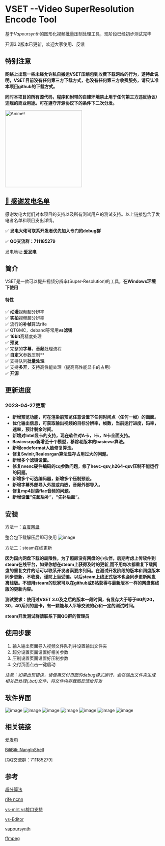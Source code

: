 # VSET --Video SuperResolution Encode Tool
基于*Vapoursynth*的图形化视频批量压制处理工具，现阶段已经初步测试完毕

开源3.2版本已更新，欢迎大家使用、反馈

## 特别注意
**网络上出现一些未经允许私自搬运VSET压缩包到收费下载网站的行为，遂特此说明，VSET目前没有任何第三方下载方式，也没有任何第三方收费服务，请只认准本项目github的下载方式。**

**同时本项目的所有源代码，程序和附带的自建环境禁止用于任何第三方违反协议/违规的商业用途。可在遵守开源协议下的条件下二次分发。**

<img src="https://user-images.githubusercontent.com/72263191/212935212-516e32a0-5171-4dc0-907e-d5162af4ce2d.png" alt="Anime!" width="250"/>

## [💬 感谢发电名单](https://github.com/NangInShell/VSET/blob/main/Thanks.md)
感谢发电大佬们对本项目的支持以及所有测试用户的测试支持。以上链接包含了发电者名单和项目支出详情。

&#x2705; **发电大佬可联系开发者优先加入专门的debug群**

&#x2705; **QQ交流群：711185279**

发电地址:[**爱发电**](https://afdian.net/a/NangInShell)  

## 简介
VSET是一款可以提升视频分辨率(Super-Resolution)的工具，**在Windows环境下使用**

#### 特性  
&#x2705; **动漫**视频超分辨率  
&#x2705; **实拍**视频超分辨率  
&#x2705; 流行的**补帧**算法rife  
&#x2705; QTGMC，deband等常用**vs滤镜**  
&#x2705; **16bit**高精度处理   
&#x2705; **预览**  
&#x2705; 完整的**字幕**，**音频**处理流程  
&#x2705; **自定义**参数压制**   
&#x2705; 支持队列**批量处理**   
&#x2705; 支持**多开**，支持高性能处理（提高高性能显卡的占用）   
&#x2705; **开源**   

## 更新进度
### 2023-04-27更新

- **新增预览功能，可在渲染前预览任意设置下任何时间点（任何一帧）的画面。**
- **优化输出信息，可获取输出视频的目标分辨率，帧数，当前运行进度，码率，速率，预计剩余时间。**
- **新增对Intel显卡的支持，现在软件对A卡，I卡，N卡全面支持。**
- **Basicvsrpp新增至十个模型，移除老版本的basicvsr算法。**
- **新增codeformat人脸修复算法。**
- **修复Swinir,Realesrgan算法显存占用过大的问题。**
- **新增多个滤镜设置。**
- **修复nvenc硬件编码的cq参数问题，修了hevc-qsv,h264-qsv压制不能运行的问题。**
- **新增多个可选编码器，新增多个压制预设。**
- **新增字幕外部导入外挂或内嵌，音频外部导入。**
- **修复mp4封装flac音频的问题。**
- **新增设置“先超后补”，“先补后超”。**


## 安装
方法一：[百度网盘](https://pan.baidu.com/s/1oilF8cgjdiN6D_0ZQz1sLw?pwd=Nang)

整合包下载解压后即可使用
![image](https://user-images.githubusercontent.com/72263191/223602793-365fc17b-b3dd-4369-9eba-c5239f13e872.png)

方法二：steam在线更新

**因为国内网盘下载的局限性，为了照顾没有网盘的小伙伴，后期考虑上传软件到steam在线平台，如果你想在steam上获得及时的更新,而不用每次都重复下载网盘的重复文件的话可以联系开发者索要序列码。在测试开发阶段的版本和网盘版本同步更新，不收费，谨防上当受骗。以后steam上线正式版本也会同步更新网盘离线版。不想用steam的玩家可以在github或B站获得与最新版本一样的网盘离线版的更新内容。**

**测试要求：使用过VSET 3.0及之后的版本一段时间，有显存大于等于6G的20，30，40系列的显卡，有一颗能与人平等交流的心和一定的测试时间。**

**steam开发测试群请联系下面QQ群的管理员**

## 使用步骤   
1. 输入输出页面导入视频文件队列并设置输出文件夹   
2. 超分设置页面设置好相关参数   
3. 压制设置页面设置好压制参数   
4. 交付页面点击一键启动

*注意：如果出现错误，请使用交付页面的debug模式运行，会在输出文件夹生成相关批处理(.bat)文件，将文件内容截图反馈给开发*

## 软件界面

![image](https://user-images.githubusercontent.com/72263191/234762202-da7eb2e2-9fec-447e-9730-c71dbb453e7f.png)
![image](https://user-images.githubusercontent.com/72263191/234762228-ec8daaa3-6cc8-4942-985a-570dfec088a0.png)
![image](https://user-images.githubusercontent.com/72263191/234762234-c4162dd5-29d9-4fff-8bb0-ecce47ed8884.png)
![image](https://user-images.githubusercontent.com/72263191/234762242-234e47d0-01af-4722-8528-47841e22e3f4.png)
![image](https://user-images.githubusercontent.com/72263191/234762250-94963d6e-ce69-4513-ab4f-33aabeb26846.png)
![image](https://user-images.githubusercontent.com/72263191/234762266-854fd9f6-6d18-462f-8dd1-7baf8bea0daf.png)
![image](https://user-images.githubusercontent.com/72263191/234762275-cd32511c-9ab1-48d8-a4f8-41d69df1a443.png)

## 相关链接
[爱发电](https://afdian.net/a/NangInShell)  

[BiliBili: NangInShell](https://space.bilibili.com/335908558)   

[QQ交流群：711185279]

## 参考
[超分算法](https://github.com/HolyWu)

[rife ncnn](https://github.com/styler00dollar)

[vs-mlrt vs接口支持](https://github.com/AmusementClub/vs-mlrt)

[vs-Editor](https://github.com/YomikoR/VapourSynth-Editor)

[vapoursynth](https://github.com/vapoursynth/vapoursynth)

[ffmpeg](https://github.com/FFmpeg/FFmpeg)
